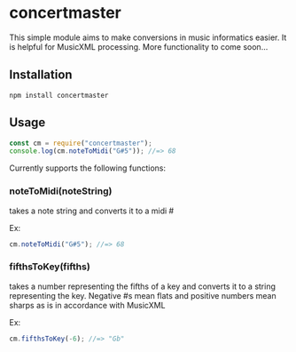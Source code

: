 # concertmaster
This simple module aims to make conversions in music informatics easier. It is helpful for MusicXML processing. More functionality to come soon...

## Installation
```
npm install concertmaster
```

## Usage

```javascript
const cm = require("concertmaster");
console.log(cm.noteToMidi("G#5")); //=> 68
```

Currently supports the following functions:
### noteToMidi(noteString)
takes a note string and converts it to a midi #

Ex:
```javascript
cm.noteToMidi("G#5"); //=> 68
```

### fifthsToKey(fifths)
takes a number representing the fifths of a key and converts it to a string representing the key. Negative #s mean flats and positive numbers mean sharps as is in accordance with MusicXML

Ex:


```javascript
cm.fifthsToKey(-6); //=> "Gb"
```

